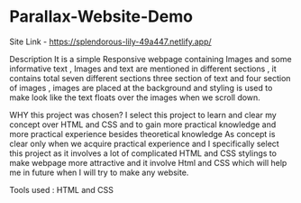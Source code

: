 # Parallax-Website-Demo

Site Link - https://splendorous-lily-49a447.netlify.app/

Description
It is a simple Responsive webpage containing Images and some informative text , Images and text are  mentioned in different sections , it contains total seven different sections three section of text and four section of images , images are placed at the background and styling is used to make  look like the text floats over the images when we scroll down.

WHY this project was chosen?
I select this project to learn and clear my concept over HTML and CSS  and to gain more practical knowledge and more practical experience besides theoretical knowledge
As concept is clear only when we acquire practical experience and I specifically select this project as it involves a lot of complicated HTML and CSS stylings to make webpage more attractive and it involve Html and CSS which will help me in future when I will try to make any website.

Tools used : HTML and CSS




